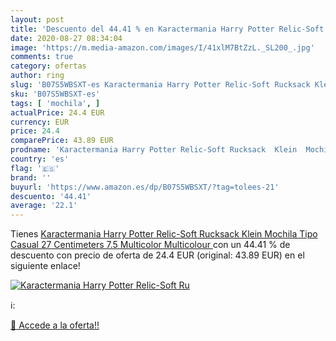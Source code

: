 ```yaml
---
layout: post
title: 'Descuento del 44.41 % en Karactermania Harry Potter Relic-Soft Ru'
date: 2020-08-27 08:34:04
image: 'https://m.media-amazon.com/images/I/41xlM7BtZzL._SL200_.jpg'
comments: true
category: ofertas
author: ring
slug: 'B07S5WBSXT-es Karactermania Harry Potter Relic-Soft Rucksack Klein...'
sku: 'B07S5WBSXT-es'
tags: [ 'mochila', ]
actualPrice: 24.4 EUR
currency: EUR
price: 24.4
comparePrice: 43.89 EUR
prodname: 'Karactermania Harry Potter Relic-Soft Rucksack  Klein  Mochila Tipo Casual 27 Centimeters 7.5 Multicolor  Multicolour '
country: 'es'
flag: '🇪🇸'
brand: ''
buyurl: 'https://www.amazon.es/dp/B07S5WBSXT/?tag=tolees-21'
descuento: '44.41'
average: '22.1'
---
```


Tienes [Karactermania Harry Potter Relic-Soft Rucksack  Klein  Mochila Tipo Casual 27 Centimeters 7.5 Multicolor  Multicolour ](https://www.amazon.es/dp/B07S5WBSXT/?tag=tolees-21) con un 44.41 % de descuento con precio de oferta de 24.4 EUR (original: 43.89 EUR) en el siguiente enlace!

[![Karactermania Harry Potter Relic-Soft Ru](https://m.media-amazon.com/images/I/41xlM7BtZzL._SL200_.jpg)](https://www.amazon.es/dp/B07S5WBSXT/?tag=tolees-21)

ℹ️:


[🛒 Accede a la oferta!!](https://www.amazon.es/dp/B07S5WBSXT/?tag=tolees-21)
